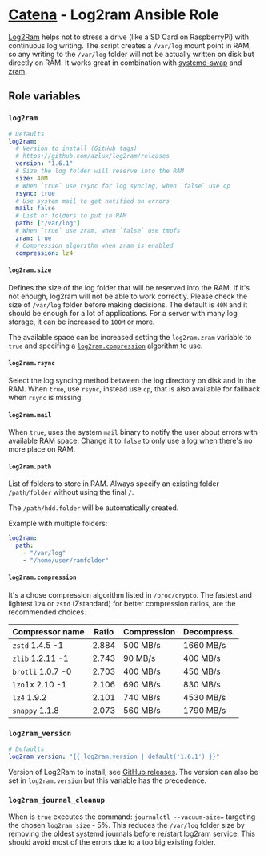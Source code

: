 # [Catena](https://github.com/alysoid/catena) - Log2ram Ansible Role

[Log2Ram](https://github.com/azlux/log2ram) helps not to stress a drive (like a SD Card on RaspberryPi) with continuous log writing. The script creates a `/var/log` mount point in RAM, so any writing to the `/var/log` folder will not be actually written on disk but directly on RAM. It works great in combination with [systemd-swap](https://github.com/Nefelim4ag/systemd-swap) and [zram](https://www.kernel.org/doc/Documentation/blockdev/zram.txt).

## Role variables

### `log2ram`

```yaml
# Defaults
log2ram:
  # Version to install (GitHub tags)
  # https://github.com/azlux/log2ram/releases
  version: "1.6.1"
  # Size the log folder will reserve into the RAM
  size: 40M
  # When `true` use rsync for log syncing, when `false` use cp
  rsync: true
  # Use system mail to get notified on errors
  mail: false
  # List of folders to put in RAM
  path: ["/var/log"]
  # When `true` use zram, when `false` use tmpfs
  zram: true
  # Compression algorithm when zram is enabled
  compression: lz4
```

#### `log2ram.size`

Defines the size of the log folder that will be reserved into the RAM. If it's not enough, log2ram will not be able to work correctly. Please check the size of `/var/log` folder before making decisions. The default is `40M` and it should be enough for a lot of applications. For a server with many log storage, it can be increased to `100M` or more.

The available space can be increased setting the `log2ram.zram` variable to `true` and specifing a [`log2ram.compression`](#log2ram_compression_algorithm) algorithm to use.

#### `log2ram.rsync`

Select the log syncing method between the log directory on disk and in the RAM. When `true`, use `rsync`, instead use `cp`, that is also available for fallback when `rsync` is missing.

#### `log2ram.mail`

When `true`, uses the system `mail` binary to notify the user about errors with available RAM space. Change it to `false` to only use a log when there's no more place on RAM.

#### `log2ram.path`

List of folders to store in RAM. Always specify an existing folder `/path/folder` without using the final `/`.

The `/path/hdd.folder` will be automatically created.

Example with multiple folders:

```yaml
log2ram:
  path:
    - "/var/log"
    - "/home/user/ramfolder"
```

#### `log2ram.compression`

It's a chose compression algorithm listed in `/proc/crypto`. The fastest and lightest `lz4` or `zstd` (Zstandard) for better compression ratios, are the recommended choices.

| Compressor name   | Ratio | Compression | Decompress. |
| ----------------- | ----- | ----------- | ----------- |
| `zstd` 1.4.5 -1   | 2.884 | 500 MB/s    | 1660 MB/s   |
| `zlib` 1.2.11 -1  | 2.743 | 90 MB/s     | 400 MB/s    |
| `brotli` 1.0.7 -0 | 2.703 | 400 MB/s    | 450 MB/s    |
| `lzo`1x 2.10 -1   | 2.106 | 690 MB/s    | 830 MB/s    |
| `lz4` 1.9.2       | 2.101 | 740 MB/s    | 4530 MB/s   |
| `snappy` 1.1.8    | 2.073 | 560 MB/s    | 1790 MB/s   |

### `log2ram_version`

```yaml
# Defaults
log2ram_version: "{{ log2ram.version | default('1.6.1') }}"
```

Version of Log2Ram to install, see [GitHub releases](https://github.com/azlux/log2ram/releases). The version can also be set in `log2ram.version` but this variable has the precedence.

### `log2ram_journal_cleanup`

When is `true` executes the command: `journalctl --vacuum-size=` targeting the chosen `log2ram_size` - 5%. This reduces the `/var/log` folder size by removing the oldest systemd journals before re/start log2ram service. This should avoid most of the errors due to a too big existing folder.
